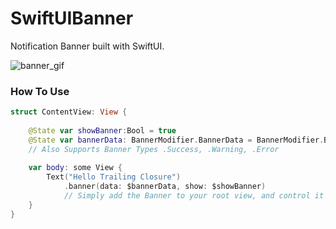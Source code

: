 # SwiftUIBanner

Notification Banner built with SwiftUI.

![banner_gif](images/banner_gif_cropped.gif)

### How To Use

```swift
struct ContentView: View {
    
    @State var showBanner:Bool = true
    @State var bannerData: BannerModifier.BannerData = BannerModifier.BannerData(title: "Default Title", detail: "This is the detail text for the action you just did or whatever blah blah blah blah blah", type: .Info)
    // Also Supports Banner Types .Success, .Warning, .Error
    
    var body: some View {
        Text("Hello Trailing Closure")
            .banner(data: $bannerData, show: $showBanner)
            // Simply add the Banner to your root view, and control it using State variables.
    }
}
```

